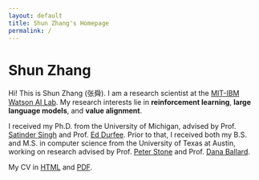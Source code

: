 ```yaml
---
layout: default
title: Shun Zhang's Homepage
permalink: /
---
```

# Shun Zhang

Hi! This is Shun Zhang (张舜).
I am a research scientist at the [MIT-IBM Watson AI Lab](https://mitibmwatsonailab.mit.edu/). My research interests lie in **reinforcement learning**, **large language models**, and **value alignment**.

I received my Ph.D. from the University of Michigan, advised by Prof. [Satinder Singh](https://web.eecs.umich.edu/~baveja/) and Prof. [Ed Durfee](https://durfee.engin.umich.edu/).
Prior to that, I received both my B.S. and M.S. in computer science from the University of Texas at Austin, working on research advised by Prof. [Peter Stone](https://www.cs.utexas.edu/~pstone/) and Prof. [Dana Ballard](https://www.cs.utexas.edu/~dana/).

My CV in [HTML](/cv/) and [PDF](/pdfs/shun-zhang-cv.pdf).
